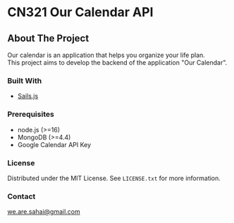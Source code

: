 # CN321 Our Calendar API

## About The Project
Our calendar is an application that helps you organize your life plan.<br />
This project aims to develop the backend of the application "Our Calendar".

### Built With
* [Sails.js](https://sailsjs.com)

### Prerequisites
* node.js (>=16)
* MongoDB (>=4.4)
* Google Calendar API Key

### License
Distributed under the MIT License. See `LICENSE.txt` for more information.

### Contact
we.are.sahai@gmail.com

